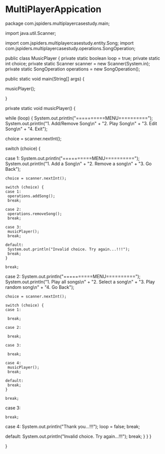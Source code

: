 # MultiPlayerAppication
package com.jspiders.multiplayercasestudy.main;

import java.util.Scanner;


import com.jspiders.multiplayercasestudy.entity.Song;
import com.jspiders.multiplayercasestudy.operations.SongOperation;

public class MusicPlayer {
 private static boolean loop = true;
 private static int choice;
 private static Scanner scanner = new Scanner(System.in);
 private static SongOperation operations = new SongOperation();
 
 public static void main(String[] args) {
  
  musicPlayer();
  
 }
 
 private static void musicPlayer() {
  
  while (loop) {
   System.out.println("==========MENU==========");
   System.out.println("1. Add/Remove Song\n"
     + "2. Play Song\n"
     + "3. Edit Song\n"
     + "4. Exit");
   
   choice = scanner.nextInt();
   
   switch (choice) {
   
   case 1:
    System.out.println("==========MENU==========");
    System.out.println("1. Add a Song\n"
      + "2. Remove a song\n"
      + "3. Go Back");
    
    choice = scanner.nextInt();
    
    switch (choice) {
    case 1:
     operations.addSong();
     break;

    case 2:
     operations.removeSong();
     break;
     
    case 3:
     musicPlayer();
     break;
     
    default:
     System.out.println("Invalid choice. Try again...!!!");
     break;
    }
    
    break;
   
   case 2:
    System.out.println("==========MENU==========");
    System.out.println("1. Play all songs\n"
      + "2. Select a song\n"
      + "3. Play random song\n"
      + "4. Go Back");
    
    choice = scanner.nextInt();
    
    switch (choice) {
    case 1:
     
     break;

    case 2:
     
     break;
     
    case 3:
     
     break;
     
    case 4:
     musicPlayer();
     break;
     
    default:
     break;
    }
    
    break;
    
   case 3:
    
    break;
    
   case 4:
    System.out.println("Thank you...!!!");
    loop = false;
    break;
    
   default:
    System.out.println("Invalid choice. Try again...!!!");
    break;
   }
  }
 }

}
